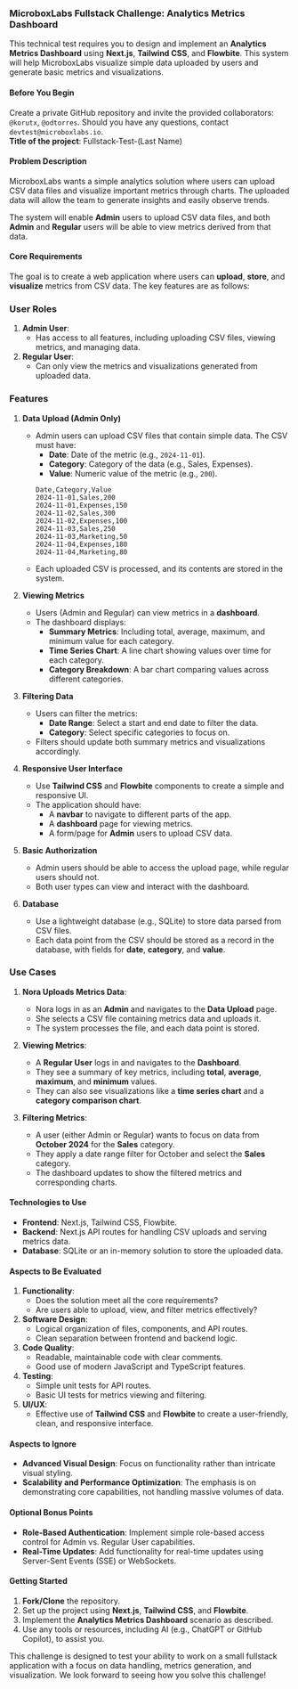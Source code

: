 ### MicroboxLabs Fullstack Challenge: Analytics Metrics Dashboard
This technical test requires you to design and implement an **Analytics Metrics Dashboard** using **Next.js**, **Tailwind CSS**, and **Flowbite**. This system will help MicroboxLabs visualize simple data uploaded by users and generate basic metrics and visualizations.

#### **Before You Begin**
Create a private GitHub repository and invite the provided collaborators: `@korutx`, `@odtorres`. Should you have any questions, contact `devtest@microboxlabs.io`.  
**Title of the project**: Fullstack-Test-(Last Name)

#### **Problem Description**
MicroboxLabs wants a simple analytics solution where users can upload CSV data files and visualize important metrics through charts. The uploaded data will allow the team to generate insights and easily observe trends.

The system will enable **Admin** users to upload CSV data files, and both **Admin** and **Regular** users will be able to view metrics derived from that data.

#### **Core Requirements**
The goal is to create a web application where users can **upload**, **store**, and **visualize** metrics from CSV data. The key features are as follows:

### **User Roles**
1. **Admin User**: 
   - Has access to all features, including uploading CSV files, viewing metrics, and managing data.
2. **Regular User**: 
   - Can only view the metrics and visualizations generated from uploaded data.

### **Features**
1. **Data Upload (Admin Only)**
   - Admin users can upload CSV files that contain simple data. The CSV must have:
     - **Date**: Date of the metric (e.g., `2024-11-01`).
     - **Category**: Category of the data (e.g., Sales, Expenses).
     - **Value**: Numeric value of the metric (e.g., `200`).
      ```csv
      Date,Category,Value
      2024-11-01,Sales,200
      2024-11-01,Expenses,150
      2024-11-02,Sales,300
      2024-11-02,Expenses,100
      2024-11-03,Sales,250
      2024-11-03,Marketing,50
      2024-11-04,Expenses,180
      2024-11-04,Marketing,80
      ```
   - Each uploaded CSV is processed, and its contents are stored in the system.

2. **Viewing Metrics**
   - Users (Admin and Regular) can view metrics in a **dashboard**.
   - The dashboard displays:
     - **Summary Metrics**: Including total, average, maximum, and minimum value for each category.
     - **Time Series Chart**: A line chart showing values over time for each category.
     - **Category Breakdown**: A bar chart comparing values across different categories.

3. **Filtering Data**
   - Users can filter the metrics:
     - **Date Range**: Select a start and end date to filter the data.
     - **Category**: Select specific categories to focus on.
   - Filters should update both summary metrics and visualizations accordingly.

4. **Responsive User Interface**
   - Use **Tailwind CSS** and **Flowbite** components to create a simple and responsive UI.
   - The application should have:
     - A **navbar** to navigate to different parts of the app.
     - A **dashboard** page for viewing metrics.
     - A form/page for **Admin** users to upload CSV data.

5. **Basic Authorization**
   - Admin users should be able to access the upload page, while regular users should not.
   - Both user types can view and interact with the dashboard.

6. **Database**
   - Use a lightweight database (e.g., SQLite) to store data parsed from CSV files.
   - Each data point from the CSV should be stored as a record in the database, with fields for **date**, **category**, and **value**.

### **Use Cases**
1. **Nora Uploads Metrics Data**:
   - Nora logs in as an **Admin** and navigates to the **Data Upload** page.
   - She selects a CSV file containing metrics data and uploads it.
   - The system processes the file, and each data point is stored.

2. **Viewing Metrics**:
   - A **Regular User** logs in and navigates to the **Dashboard**.
   - They see a summary of key metrics, including **total**, **average**, **maximum**, and **minimum** values.
   - They can also see visualizations like a **time series chart** and a **category comparison chart**.

3. **Filtering Metrics**:
   - A user (either Admin or Regular) wants to focus on data from **October 2024** for the **Sales** category.
   - They apply a date range filter for October and select the **Sales** category.
   - The dashboard updates to show the filtered metrics and corresponding charts.

#### **Technologies to Use**
- **Frontend**: Next.js, Tailwind CSS, Flowbite.
- **Backend**: Next.js API routes for handling CSV uploads and serving metrics data.
- **Database**: SQLite or an in-memory solution to store the uploaded data.

#### **Aspects to Be Evaluated**
1. **Functionality**:
   - Does the solution meet all the core requirements?
   - Are users able to upload, view, and filter metrics effectively?
2. **Software Design**: 
   - Logical organization of files, components, and API routes.
   - Clean separation between frontend and backend logic.
3. **Code Quality**:
   - Readable, maintainable code with clear comments.
   - Good use of modern JavaScript and TypeScript features.
4. **Testing**:
   - Simple unit tests for API routes.
   - Basic UI tests for metrics viewing and filtering.
5. **UI/UX**:
   - Effective use of **Tailwind CSS** and **Flowbite** to create a user-friendly, clean, and responsive interface.

#### **Aspects to Ignore**
- **Advanced Visual Design**: Focus on functionality rather than intricate visual styling.
- **Scalability and Performance Optimization**: The emphasis is on demonstrating core capabilities, not handling massive volumes of data.

#### **Optional Bonus Points**
- **Role-Based Authentication**: Implement simple role-based access control for Admin vs. Regular User capabilities.
- **Real-Time Updates**: Add functionality for real-time updates using Server-Sent Events (SSE) or WebSockets.

#### **Getting Started**
1. **Fork/Clone** the repository.
2. Set up the project using **Next.js**, **Tailwind CSS**, and **Flowbite**.
3. Implement the **Analytics Metrics Dashboard** scenario as described.
4. Use any tools or resources, including AI (e.g., ChatGPT or GitHub Copilot), to assist you.

This challenge is designed to test your ability to work on a small fullstack application with a focus on data handling, metrics generation, and visualization. We look forward to seeing how you solve this challenge!
